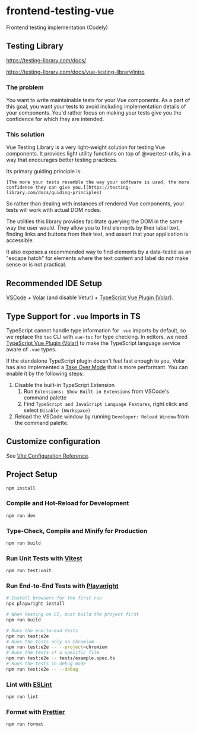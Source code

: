 # frontend-testing-vue

Frontend testing implementation (Codely)

## Testing Library

https://testing-library.com/docs/

https://testing-library.com/docs/vue-testing-library/intro

### The problem

You want to write maintainable tests for your Vue components. As a part of this goal, you want your tests to avoid including implementation details of your components. You'd rather focus on making your tests give you the confidence for which they are intended.

### This solution

Vue Testing Library is a very light-weight solution for testing Vue components. It provides light utility functions on top of @vue/test-utils, in a way that encourages better testing practices.

Its primary guiding principle is:

    [The more your tests resemble the way your software is used, the more confidence they can give you.](https://testing-library.com/docs/guiding-principles)

So rather than dealing with instances of rendered Vue components, your tests will work with actual DOM nodes.

The utilities this library provides facilitate querying the DOM in the same way the user would. They allow you to find elements by their label text, finding links and buttons from their text, and assert that your application is accessible.

It also exposes a recommended way to find elements by a data-testid as an "escape hatch" for elements where the text content and label do not make sense or is not practical.

## Recommended IDE Setup

[VSCode](https://code.visualstudio.com/) + [Volar](https://marketplace.visualstudio.com/items?itemName=Vue.volar) (and disable Vetur) + [TypeScript Vue Plugin (Volar)](https://marketplace.visualstudio.com/items?itemName=Vue.vscode-typescript-vue-plugin).

## Type Support for `.vue` Imports in TS

TypeScript cannot handle type information for `.vue` imports by default, so we replace the `tsc` CLI with `vue-tsc` for type checking. In editors, we need [TypeScript Vue Plugin (Volar)](https://marketplace.visualstudio.com/items?itemName=Vue.vscode-typescript-vue-plugin) to make the TypeScript language service aware of `.vue` types.

If the standalone TypeScript plugin doesn't feel fast enough to you, Volar has also implemented a [Take Over Mode](https://github.com/johnsoncodehk/volar/discussions/471#discussioncomment-1361669) that is more performant. You can enable it by the following steps:

1. Disable the built-in TypeScript Extension
   1. Run `Extensions: Show Built-in Extensions` from VSCode's command palette
   2. Find `TypeScript and JavaScript Language Features`, right click and select `Disable (Workspace)`
2. Reload the VSCode window by running `Developer: Reload Window` from the command palette.

## Customize configuration

See [Vite Configuration Reference](https://vitejs.dev/config/).

## Project Setup

```sh
npm install
```

### Compile and Hot-Reload for Development

```sh
npm run dev
```

### Type-Check, Compile and Minify for Production

```sh
npm run build
```

### Run Unit Tests with [Vitest](https://vitest.dev/)

```sh
npm run test:unit
```

### Run End-to-End Tests with [Playwright](https://playwright.dev)

```sh
# Install browsers for the first run
npx playwright install

# When testing on CI, must build the project first
npm run build

# Runs the end-to-end tests
npm run test:e2e
# Runs the tests only on Chromium
npm run test:e2e -- --project=chromium
# Runs the tests of a specific file
npm run test:e2e -- tests/example.spec.ts
# Runs the tests in debug mode
npm run test:e2e -- --debug
```

### Lint with [ESLint](https://eslint.org/)

```sh
npm run lint
```

### Format with [Prettier](https://prettier.io/)

```sh
npm run format
```
